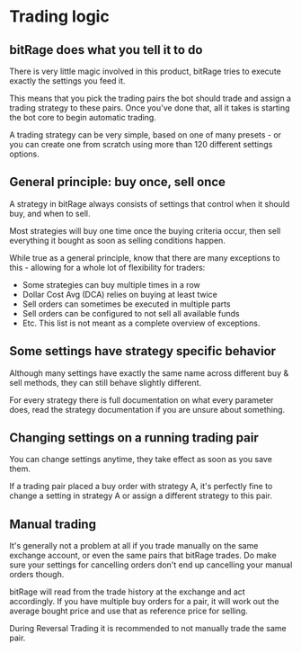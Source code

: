 # Trading logic

## bitRage does what you tell it to do

There is very little magic involved in this product, bitRage tries to execute exactly the settings you feed it. 

This means that you pick the trading pairs the bot should trade and assign a trading strategy to these pairs. Once you've done that, all it takes is starting the bot core to begin automatic trading.

A trading strategy can be very simple, based on one of many presets - or you can create one from scratch using more than 120 different settings options.



## General principle: buy once, sell once

A strategy in bitRage always consists of settings that control when it should buy, and when to sell.

Most strategies will buy one time once the buying criteria occur, then sell everything it bought as soon as selling conditions happen.

While true as a general principle, know that there are many exceptions to this - allowing for a whole lot of flexibility for traders:

* Some strategies can buy multiple times in a row
* Dollar Cost Avg \(DCA\) relies on buying at least twice
* Sell orders can sometimes be executed in multiple parts
* Sell orders can be configured to not sell all available funds
* Etc. This list is not meant as a complete overview of exceptions.



## Some settings have strategy specific behavior

Although many settings have exactly the same name across different buy & sell methods, they can still behave slightly different.

For every strategy there is full documentation on what every parameter does, read the strategy documentation if you are unsure about something.



## Changing settings on a running trading pair

You can change settings anytime, they take effect as soon as you save them.

If a trading pair placed a buy order with strategy A, it's perfectly fine to change a setting in strategy A or assign a different strategy to this pair. 



## Manual trading

It's generally not a problem at all if you trade manually on the same exchange account, or even the same pairs that bitRage trades. Do make sure your settings for cancelling orders don't end up cancelling your manual orders though.

bitRage will read from the trade history at the exchange and act accordingly. If you have multiple buy orders for a pair, it will work out the average bought price and use that as reference price for selling.

During Reversal Trading it is recommended to not manually trade the same pair.











